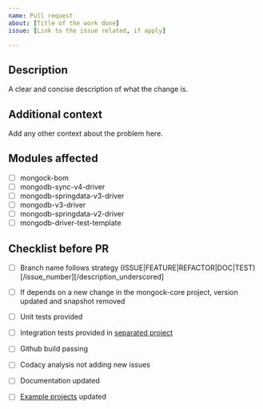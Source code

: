 ```yaml
---
name: Pull request
about: [Title of the work done]
issue: [Link to the issue related, if apply]

---
```


## Description

A clear and concise description of what the change is.

## Additional context

Add any other context about the problem here.

## Modules affected
- [ ] mongock-bom
- [ ] mongodb-sync-v4-driver
- [ ] mongodb-springdata-v3-driver
- [ ] mongodb-v3-driver
- [ ] mongodb-springdata-v2-driver
- [ ] mongodb-driver-test-template  

## Checklist before PR
- [ ] Branch name follows strategy (ISSUE|FEATURE|REFACTOR|DOC|TEST)[/issue_number][/description_underscored]
- [ ] If depends on a new change in the mongock-core project, version updated and snapshot removed
- [ ] Unit tests provided
- [ ] Integration tests provided in [separated project](https://github.com/cloudyrock/mongock-integration-tests)
- [ ] Github build passing
- [ ] Codacy analysis not adding new issues
- [ ] Documentation updated
- [ ] [Example projects](https://github.com/cloudyrock/mongock-examples) updated

